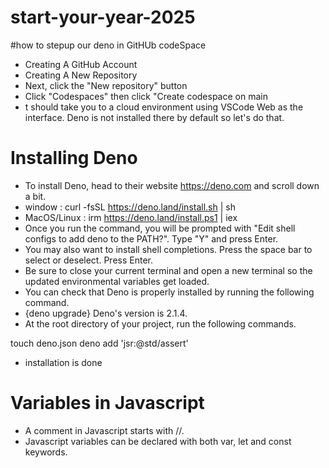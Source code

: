 # start-your-year-2025

#how to stepup our deno in GitHUb codeSpace

- Creating A GitHub Account
- Creating A New Repository
- Next, click the "New repository" button
- Click "Codespaces" then click "Create codespace on main
- t should take you to a cloud environment using VSCode Web as the interface.
  Deno is not installed there by default so let's do that.

# Installing Deno

- To install Deno, head to their website https://deno.com and scroll down a bit.
- window : curl -fsSL https://deno.land/install.sh | sh
- MacOS/Linux : irm https://deno.land/install.ps1 | iex
- Once you run the command, you will be prompted with "Edit shell configs to add
  deno to the PATH?". Type "Y" and press Enter.
- You may also want to install shell completions. Press the space bar to select
  or deselect. Press Enter.
- Be sure to close your current terminal and open a new terminal so the updated
  environmental variables get loaded.
- You can check that Deno is properly installed by running the following
  command.
- {deno upgrade} Deno's version is 2.1.4.
- At the root directory of your project, run the following commands.

touch deno.json deno add 'jsr:@std/assert'

- installation is done

# Variables in Javascript

- A comment in Javascript starts with //.
- Javascript variables can be declared with both var, let and const keywords.
